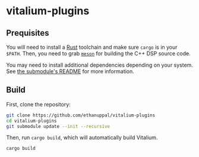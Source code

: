 # vitalium-plugins

## Prequisites

You will need to install a [Rust](https://rustup.rs) toolchain and make sure `cargo` is in your `$PATH`.
Then, you need to grab [`meson`](https://mesonbuild.com) for building the C++ DSP source code.

You may need to install additional dependencies depending on your system.
See [the submodule's README](./DISTRHO-Ports/README.md) for more information.

## Build

First, clone the repository:
```sh
git clone https://github.com/ethanuppal/vitalium-plugins
cd vitalium-plugins
git submodule update --init --recursive
```

Then, run `cargo build`, which will automatically build Vitalium.
```sh
cargo build
```
